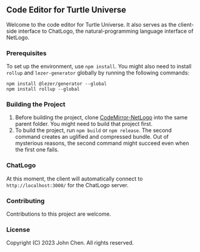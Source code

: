 ## Code Editor for Turtle Universe
Welcome to the code editor for Turtle Universe. It also serves as the client-side interface to ChatLogo, the natural-programming language interface of NetLogo.

### Prerequisites
To set up the environment, use `npm install`. You might also need to install `rollup` and `lezer-generator` globally by running the following commands:

```
npm install @lezer/generator --global
npm install rollup --global
```

### Building the Project
1. Before building the project, clone [CodeMirror-NetLogo](https://github.com/NetLogo-Mobile/CodeMirror-NetLogo) into the same parent folder. You might need to build that project first.
2. To build the project, run `npm build` or `npm release`. The second command creates an uglified and compressed bundle. Out of mysterious reasons, the second command might succeed even when the first one fails.

### ChatLogo
At this moment, the client will automatically connect to `http://localhost:3000/` for the ChatLogo server.

### Contributing
Contributions to this project are welcome.

### License
Copyright (C) 2023 John Chen. All rights reserved.